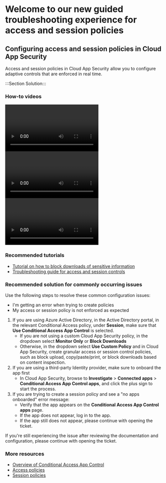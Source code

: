 <properties
  pageTitle="Microsoft Cloud App Security - Access and session policies"
  description="Microsoft Cloud App Security - Access and session policies"
  ms.author="esagmon"
  resource=""
  resourceTags=""
  service="microsoft.mcas"
  displayOrder="0"
  articleId="de3c2974-bbf3-482f-b046-10e3c0aba307"
  selfHelpType="Apollo"
  supportTopicIds="8b9f5f69-8c34-3a8f-2353-ae09020daeec"
  productPesIds="16031"
  cloudEnvironments="public"
  ownershipId="CloudAppSecurity_CAAC"
/>

# Welcome to our new guided troubleshooting experience for access and session policies

## Configuring access and session policies in Cloud App Security

Access and session policies in Cloud App Security allow you to configure adaptive controls that are enforced in real time.

:::Section Solution:::

### How-to videos

<videoGroup>
    <video>
        <src>https://www.youtube.com/watch?v=DyC0eV_pMhs</src>
        <title>How to configure real-time monitoring and control</title>
    </video>
    <video>
        <src>https://www.youtube.com/watch?v=vD9C9jwDuv4</src>
        <title>How to configure real-time labeling and protection of sensitive files</title>
    </video>
    <video>
        <src>https://www.youtube.com/watch?v=nGg2XyQWJ4o</src>
        <title>How to configure a policy to block uploads in real time</title>
    </video>
</videoGroup>

### Recommended tutorials

- [Tutorial on how to block downloads of sensitive information](https://docs.microsoft.com/cloud-app-security/use-case-proxy-block-session-aad)
- [Troubleshooting guide for access and session controls](https://docs.microsoft.com/cloud-app-security/troubleshooting-proxy)

### Recommended solution for commonly occurring issues

Use the following steps to resolve these common configuration issues:

- I'm getting an error when trying to create policies
- My access or session policy is not enforced as expected

1. If you are using Azure Active Directory, in the Active Directory portal, in the relevant Conditional Access policy, under **Session**, make sure that **Use Conditional Access App Control** is selected.
    - If you are not using a custom Cloud App Security policy, in the dropdown select **Monitor Only** or **Block Downloads**
    - Otherwise, in the dropdown select **Use Custom Policy** and in Cloud App Security, create granular access or session control policies, such as block upload, copy/paste/print, or block downloads based on content inspection.
1. If you are using a third-party Identity provider, make sure to onboard the app first
    - In Cloud App Security, browse to **Investigate** > **Connected apps** > **Conditional Access App Control apps**, and click the plus sign to start the process.
1. If you are trying to create a session policy and see a "no apps onboarded" error message:
    - Verify that the app appears on the **Conditional Access App Control apps** page.
    - If the app does not appear, log in to the app.
    - If the app still does not appear, please continue with opening the ticket.

If you're still experiencing the issue after reviewing the documentation and configuration, please continue with opening the ticket.

### More resources

- [Overview of Conditional Access App Control](https://docs.microsoft.com/cloud-app-security/proxy-intro-aad)
- [Access policies](https://docs.microsoft.com/cloud-app-security/access-policy-aad)
- [Session policies](https://docs.microsoft.com/cloud-app-security/session-policy-aad)
